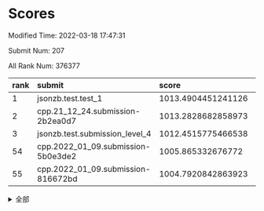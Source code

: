 # Scores

Modified Time: 2022-03-18 17:47:31

Submit Num: 207

All Rank Num: 376377

| rank |               submit               |       score        |       sigma        | pk_num |
| :--- | :--------------------------------- | :----------------- | :----------------- | :----- |
| 1    | jsonzb.test.test_1                 | 1013.4904451241126 | 0.8050347253082164 | 7275   |
| 2    | cpp.21_12_24.submission-2b2ea0d7   | 1013.2828682858973 | 0.808061910915748  | 7274   |
| 3    | jsonzb.test.submission_level_4     | 1012.4515775466538 | 0.7964356438170295 | 7275   |
| 54   | cpp.2022_01_09.submission-5b0e3de2 | 1005.865332676772  | 0.7129595202074669 | 7273   |
| 55   | cpp.2022_01_09.submission-816672bd | 1004.7920842863923 | 0.7324811664669516 | 7274   |


<details>
<summary>全部</summary>

| rank |                 submit                 |       score        |       sigma        | pk_num |
| :--- | :------------------------------------- | :----------------- | :----------------- | :----- |
| 1    | jsonzb.test.test_1                     | 1013.4904451241126 | 0.8050347253082164 | 7275   |
| 2    | cpp.21_12_24.submission-2b2ea0d7       | 1013.2828682858973 | 0.808061910915748  | 7274   |
| 3    | jsonzb.test.submission_level_4         | 1012.4515775466538 | 0.7964356438170295 | 7275   |
| 4    | gobigger.level_3.submission_level_3_10 | 1011.537384814959  | 0.754118920540712  | 7279   |
| 5    | gobigger.level_3.submission_level_3_40 | 1011.249203078934  | 0.7653493027142209 | 7274   |
| 6    | gobigger.level_3.submission_level_3_36 | 1011.2289216585182 | 0.7672841268777753 | 7277   |
| 7    | gobigger.level_3.submission_level_3_38 | 1011.2004570300147 | 0.7831936186125477 | 7276   |
| 8    | gobigger.level_3.submission_level_3_24 | 1011.193630374522  | 0.7530226139537473 | 7274   |
| 9    | gobigger.level_3.submission_level_3_42 | 1010.914387796305  | 0.7471524533696233 | 7274   |
| 10   | gobigger.level_3.submission_level_3_11 | 1010.8756195424245 | 0.7794949701260224 | 7272   |
| 11   | gobigger.level_3.submission_level_3_44 | 1010.8685952274876 | 0.7907768211736667 | 7269   |
| 12   | gobigger.level_3.submission_level_3_47 | 1010.8401343968992 | 0.7671606926436357 | 7266   |
| 13   | gobigger.level_3.submission_level_3_25 | 1010.8203813537132 | 0.7744900279429214 | 7272   |
| 14   | gobigger.level_3.submission_level_3_6  | 1010.8064877226363 | 0.7707995257520657 | 7270   |
| 15   | gobigger.level_3.submission_level_3_33 | 1010.7066578504897 | 0.765486196992518  | 7275   |
| 16   | gobigger.level_3.submission_level_3_0  | 1010.6447884421513 | 0.7456165609558534 | 7277   |
| 17   | gobigger.level_3.submission_level_3_43 | 1010.6400937533576 | 0.7879306173626025 | 7269   |
| 18   | gobigger.level_3.submission_level_3_34 | 1010.5838419156254 | 0.7574688332550024 | 7270   |
| 19   | gobigger.level_3.submission_level_3_9  | 1010.5291141256123 | 0.7710846797562836 | 7274   |
| 20   | gobigger.level_3.submission_level_3_45 | 1010.4836171442946 | 0.7646567560984888 | 7272   |
| 21   | gobigger.level_3.submission_level_3_30 | 1010.3832343306451 | 0.7465252197576854 | 7272   |
| 22   | gobigger.level_3.submission_level_3_14 | 1010.3147387210737 | 0.7626334975579233 | 7274   |
| 23   | gobigger.level_3.submission_level_3_20 | 1010.2605594679552 | 0.7575548430308156 | 7274   |
| 24   | gobigger.level_3.submission_level_3_21 | 1010.200744349776  | 0.7527240099379131 | 7277   |
| 25   | gobigger.level_3.submission_level_3_23 | 1010.171595900613  | 0.7615687377225786 | 7276   |
| 26   | gobigger.level_3.submission_level_3_4  | 1010.1667726036877 | 0.7650278816628748 | 7274   |
| 27   | gobigger.level_3.submission_level_3_27 | 1010.1664273074867 | 0.7514908444922649 | 7269   |
| 28   | gobigger.level_3.submission_level_3_49 | 1010.1639210585728 | 0.7594545574278259 | 7275   |
| 29   | gobigger.level_3.submission_level_3_46 | 1010.1298150188096 | 0.7607588624647671 | 7275   |
| 30   | gobigger.level_3.submission_level_3_16 | 1010.1090977619245 | 0.7602458139876327 | 7273   |
| 31   | gobigger.level_3.submission_level_3_22 | 1010.0496376958585 | 0.7424504258803034 | 7272   |
| 32   | gobigger.level_3.submission_level_3_12 | 1009.9976124874881 | 0.7581590226714711 | 7272   |
| 33   | gobigger.level_3.submission_level_3_35 | 1009.9063249735985 | 0.7496206133426732 | 7275   |
| 34   | gobigger.level_3.submission_level_3_28 | 1009.8868151208277 | 0.7455903639436973 | 7270   |
| 35   | gobigger.level_3.submission_level_3_1  | 1009.8462561449794 | 0.7637024777734859 | 7271   |
| 36   | gobigger.level_3.submission_level_3_5  | 1009.8214018416817 | 0.731256843196144  | 7272   |
| 37   | gobigger.level_3.submission_level_3_48 | 1009.7970195464428 | 0.7667382468895827 | 7274   |
| 38   | gobigger.level_3.submission_level_3_7  | 1009.7432095940235 | 0.7635812413933493 | 7275   |
| 39   | gobigger.level_3.submission_level_3_18 | 1009.7337044032331 | 0.7387364399027735 | 7274   |
| 40   | gobigger.level_3.submission_level_3_3  | 1009.6804313721163 | 0.7744237369966472 | 7271   |
| 41   | gobigger.level_3.submission_level_3_32 | 1009.6656519085351 | 0.7755751656091879 | 7272   |
| 42   | gobigger.level_3.submission_level_3_37 | 1009.6056173468678 | 0.7424135266998277 | 7274   |
| 43   | gobigger.level_3.submission_level_3_15 | 1009.538600426613  | 0.7548571191748986 | 7274   |
| 44   | gobigger.level_3.submission_level_3_17 | 1009.3697634336521 | 0.7501323765290375 | 7277   |
| 45   | gobigger.level_3.submission_level_3_8  | 1009.2706401099553 | 0.7539365306361818 | 7273   |
| 46   | gobigger.level_3.submission_level_3_2  | 1009.2402845919021 | 0.7556776668121894 | 7275   |
| 47   | gobigger.level_3.submission_level_3_31 | 1009.2274949918801 | 0.7516628408982514 | 7269   |
| 48   | gobigger.level_3.submission_level_3_13 | 1008.8663548141211 | 0.7673130268133992 | 7272   |
| 49   | gobigger.level_3.submission_level_3_41 | 1008.7682514631327 | 0.7482411092781361 | 7273   |
| 50   | gobigger.level_3.submission_level_3_29 | 1008.6262163605869 | 0.7569686053691858 | 7268   |
| 51   | gobigger.level_3.submission_level_3_39 | 1008.6175088022019 | 0.7773353208509257 | 7269   |
| 52   | gobigger.level_3.submission_level_3_26 | 1008.4432385267836 | 0.7299291886962925 | 7272   |
| 53   | gobigger.level_3.submission_level_3_19 | 1008.1993716209242 | 0.7418817489031019 | 7271   |
| 54   | cpp.2022_01_09.submission-5b0e3de2     | 1005.865332676772  | 0.7129595202074669 | 7273   |
| 55   | cpp.2022_01_09.submission-816672bd     | 1004.7920842863923 | 0.7324811664669516 | 7274   |
| 56   | gobigger.level_1.submission_level_1_48 | 1004.6836683364951 | 0.7135649428770914 | 7265   |
| 57   | gobigger.level_1.submission_level_1_30 | 1004.6334765777635 | 0.7092723256735223 | 7276   |
| 58   | gobigger.level_1.submission_level_1_49 | 1004.5732176500865 | 0.7198930906716187 | 7279   |
| 59   | gobigger.level_1.submission_level_1_40 | 1004.2426118580944 | 0.723961533358124  | 7268   |
| 60   | gobigger.level_1.submission_level_1_26 | 1004.2391005786661 | 0.7210274839441984 | 7270   |
| 61   | gobigger.level_1.submission_level_1_19 | 1004.1770485598299 | 0.7169283794033394 | 7273   |
| 62   | gobigger.level_1.submission_level_1_43 | 1004.1614216186786 | 0.7246594729362038 | 7272   |
| 63   | gobigger.level_1.submission_level_1_27 | 1004.0943887009223 | 0.7223496118211525 | 7273   |
| 64   | gobigger.level_1.submission_level_1_20 | 1004.0296389576692 | 0.7252322415920808 | 7278   |
| 65   | gobigger.level_1.submission_level_1_38 | 1003.9006834236015 | 0.722728890483937  | 7269   |
| 66   | gobigger.level_1.submission_level_1_28 | 1003.8369008519776 | 0.7249538283006276 | 7276   |
| 67   | gobigger.level_1.submission_level_1_36 | 1003.8326963352627 | 0.7142650927452778 | 7271   |
| 68   | gobigger.level_1.submission_level_1_21 | 1003.7253264303093 | 0.7147945811421478 | 7273   |
| 69   | gobigger.level_1.submission_level_1_47 | 1003.7227495357309 | 0.7214100736212625 | 7272   |
| 70   | gobigger.level_1.submission_level_1_11 | 1003.6772788351726 | 0.7381660364407756 | 7273   |
| 71   | gobigger.level_1.submission_level_1_33 | 1003.6637602067676 | 0.7147652736580082 | 7272   |
| 72   | gobigger.level_1.submission_level_1_15 | 1003.6522938642047 | 0.7160522743050312 | 7271   |
| 73   | gobigger.level_1.submission_level_1_16 | 1003.6515519143549 | 0.7300219015224289 | 7275   |
| 74   | gobigger.level_1.submission_level_1_23 | 1003.6480758543703 | 0.7199790859509957 | 7268   |
| 75   | gobigger.level_1.submission_level_1_17 | 1003.6361964248265 | 0.7178209172425064 | 7274   |
| 76   | gobigger.level_1.submission_level_1_9  | 1003.5911922558571 | 0.7152884331628953 | 7275   |
| 77   | gobigger.level_1.submission_level_1_22 | 1003.5801759127157 | 0.7265202719956864 | 7274   |
| 78   | gobigger.level_1.submission_level_1_34 | 1003.564473764032  | 0.7106553869903338 | 7270   |
| 79   | gobigger.level_1.submission_level_1_12 | 1003.5172447568425 | 0.7139758945968352 | 7273   |
| 80   | gobigger.level_1.submission_level_1_37 | 1003.5053174759388 | 0.7142219730132352 | 7271   |
| 81   | gobigger.level_1.submission_level_1_32 | 1003.4888681305526 | 0.7203417183526198 | 7273   |
| 82   | gobigger.level_1.submission_level_1_2  | 1003.4868801511462 | 0.7077541486982242 | 7277   |
| 83   | gobigger.level_1.submission_level_1_25 | 1003.4204399509218 | 0.7198158882037554 | 7277   |
| 84   | gobigger.level_1.submission_level_1_3  | 1003.3995566359463 | 0.7152046947266733 | 7269   |
| 85   | gobigger.level_1.submission_level_1_8  | 1003.3963963578854 | 0.734028753398346  | 7271   |
| 86   | gobigger.level_1.submission_level_1_5  | 1003.3725019809957 | 0.7218599394366961 | 7266   |
| 87   | gobigger.level_1.submission_level_1_10 | 1003.324710179521  | 0.7138445911717961 | 7274   |
| 88   | gobigger.level_1.submission_level_1_0  | 1003.3132263107833 | 0.7100653156099417 | 7276   |
| 89   | gobigger.level_1.submission_level_1_45 | 1003.2398041641513 | 0.7336448647485587 | 7272   |
| 90   | gobigger.level_1.submission_level_1_44 | 1003.2387126812979 | 0.7264229455678325 | 7275   |
| 91   | gobigger.level_1.submission_level_1_42 | 1003.1682159214828 | 0.7219048519707141 | 7270   |
| 92   | gobigger.level_1.submission_level_1_41 | 1003.0066716996603 | 0.7262498740306209 | 7276   |
| 93   | gobigger.level_1.submission_level_1_35 | 1002.992880519001  | 0.7147521289717582 | 7270   |
| 94   | gobigger.level_1.submission_level_1_18 | 1002.9232012894367 | 0.728378172353886  | 7267   |
| 95   | gobigger.level_1.submission_level_1_13 | 1002.8919967862699 | 0.7163345655771629 | 7276   |
| 96   | gobigger.level_1.submission_level_1_24 | 1002.8902002550582 | 0.7159734344180587 | 7270   |
| 97   | gobigger.level_1.submission_level_1_1  | 1002.8043413928065 | 0.718973916849586  | 7272   |
| 98   | gobigger.level_1.submission_level_1_39 | 1002.8001377520166 | 0.7176124683567924 | 7274   |
| 99   | gobigger.level_1.submission_level_1_29 | 1002.7332548615477 | 0.7103888032700687 | 7272   |
| 100  | gobigger.level_1.submission_level_1_6  | 1002.6872182705321 | 0.711615222332505  | 7276   |
| 101  | gobigger.level_1.submission_level_1_46 | 1002.6506971613653 | 0.7195857269483497 | 7271   |
| 102  | gobigger.level_1.submission_level_1_7  | 1002.5753553187418 | 0.7116729712214649 | 7278   |
| 103  | gobigger.level_1.submission_level_1_14 | 1002.3062396223345 | 0.7070389215304765 | 7273   |
| 104  | gobigger.level_1.submission_level_1_31 | 1002.1163123345057 | 0.7156247310256211 | 7277   |
| 105  | gobigger.level_1.submission_level_1_4  | 1001.6232100672719 | 0.711759207363168  | 7272   |
| 106  | gobigger.random.submission_random_42   | 997.7766204292712  | 0.7016903596803346 | 7273   |
| 107  | gobigger.random.submission_random_11   | 997.7461501224203  | 0.7186390703481931 | 7275   |
| 108  | gobigger.random.submission_random_18   | 997.4907910915684  | 0.6980214879871062 | 7272   |
| 109  | gobigger.random.submission_random_45   | 997.4338421981093  | 0.71230343974989   | 7272   |
| 110  | gobigger.random.submission_random_33   | 996.9431468741452  | 0.7098661397354451 | 7273   |
| 111  | gobigger.random.submission_random_44   | 996.8487934088089  | 0.7136755988228821 | 7269   |
| 112  | gobigger.random.submission_random_17   | 996.8249139779083  | 0.7075682933946456 | 7273   |
| 113  | gobigger.random.submission_random_27   | 996.6966247060535  | 0.7087038224376117 | 7274   |
| 114  | gobigger.random.submission_random_5    | 996.6157449784721  | 0.7023185385751823 | 7272   |
| 115  | gobigger.random.submission_random_30   | 996.4696009351287  | 0.7161871925649258 | 7273   |
| 116  | gobigger.random.submission_random_31   | 996.4036866719802  | 0.7092592748198365 | 7272   |
| 117  | gobigger.random.submission_random_7    | 996.3496542240123  | 0.7097559061204629 | 7275   |
| 118  | gobigger.random.submission_random_4    | 996.308178229424   | 0.70541277246605   | 7269   |
| 119  | gobigger.random.submission_random_12   | 996.2821652131329  | 0.7166432792024634 | 7274   |
| 120  | gobigger.random.submission_random_40   | 996.2294092507001  | 0.7120943028593375 | 7271   |
| 121  | gobigger.random.submission_random_29   | 996.1916614096989  | 0.7228200378235665 | 7275   |
| 122  | gobigger.random.submission_random_39   | 996.109210153593   | 0.699937403516227  | 7275   |
| 123  | gobigger.random.submission_random_26   | 996.1063683151945  | 0.7114157883668407 | 7277   |
| 124  | gobigger.random.submission_random_3    | 996.0859110150785  | 0.6999253734428068 | 7275   |
| 125  | gobigger.random.submission_random_2    | 996.0424011273424  | 0.7205322564052591 | 7275   |
| 126  | gobigger.random.submission_random_34   | 996.0276306833703  | 0.7094493655783092 | 7273   |
| 127  | gobigger.random.submission_random_36   | 995.992155913414   | 0.732699847476306  | 7271   |
| 128  | gobigger.random.submission_random_23   | 995.9897418551867  | 0.7050431290558956 | 7278   |
| 129  | gobigger.random.submission_random_24   | 995.9784171804248  | 0.7238216043651543 | 7269   |
| 130  | gobigger.random.submission_random_15   | 995.8458532696067  | 0.7052549884184962 | 7274   |
| 131  | gobigger.random.submission_random_48   | 995.8195150860942  | 0.7061027195908808 | 7271   |
| 132  | gobigger.random.submission_random_38   | 995.7842887477578  | 0.7165371251563606 | 7274   |
| 133  | gobigger.random.submission_random_49   | 995.7761891825653  | 0.7156990047902584 | 7272   |
| 134  | gobigger.random.submission_random_43   | 995.7106371012982  | 0.7130546820319693 | 7265   |
| 135  | gobigger.random.submission_random_47   | 995.7074536899001  | 0.7028285326221193 | 7281   |
| 136  | gobigger.random.submission_random_16   | 995.6845011024035  | 0.7181681914992359 | 7272   |
| 137  | gobigger.random.submission_random_8    | 995.6311973110071  | 0.7048692164710662 | 7275   |
| 138  | gobigger.random.submission_random_28   | 995.6107760868864  | 0.6969731264912208 | 7272   |
| 139  | gobigger.random.submission_random_6    | 995.6073114151212  | 0.7143483118258532 | 7275   |
| 140  | gobigger.random.submission_random_41   | 995.6068693426387  | 0.7113959487703533 | 7272   |
| 141  | gobigger.random.submission_random_37   | 995.5672386311679  | 0.701894684148235  | 7279   |
| 142  | gobigger.random.submission_random_0    | 995.46699824905    | 0.7182989154322351 | 7269   |
| 143  | gobigger.random.submission_random_14   | 995.4536480611744  | 0.7040006638756677 | 7274   |
| 144  | gobigger.random.submission_random_35   | 995.4283362482963  | 0.7065852921485024 | 7270   |
| 145  | gobigger.random.submission_random_22   | 995.373687094491   | 0.7150774031891882 | 7277   |
| 146  | gobigger.random.submission_random_32   | 995.369550134132   | 0.7117196884537315 | 7274   |
| 147  | gobigger.random.submission_random_20   | 995.3621187121187  | 0.7190717799322965 | 7274   |
| 148  | gobigger.random.submission_random_13   | 995.2639656367704  | 0.7106736016848756 | 7276   |
| 149  | gobigger.random.submission_random_25   | 995.19003900522    | 0.7204439005058118 | 7276   |
| 150  | gobigger.random.submission_random_46   | 995.1162812648887  | 0.7146422183515665 | 7276   |
| 151  | gobigger.random.submission_random_9    | 995.1002764748221  | 0.7189519870118712 | 7271   |
| 152  | gobigger.random.submission_random_10   | 994.8873555254338  | 0.7127391844426325 | 7271   |
| 153  | gobigger.random.submission_random_21   | 994.8380491395443  | 0.714751197326352  | 7274   |
| 154  | gobigger.random.submission_random_19   | 994.7935025480293  | 0.7308842467426188 | 7267   |
| 155  | gobigger.random.submission_random_1    | 994.6826246689283  | 0.7130489979509873 | 7273   |
| 156  | gobigger.level_2.submission_level_2_43 | 993.8826822595386  | 0.7247003963643484 | 7273   |
| 157  | gobigger.level_2.submission_level_2_47 | 993.7009052408335  | 0.7427652058648847 | 7279   |
| 158  | gobigger.level_2.submission_level_2_13 | 993.3622582722037  | 0.7383778086446894 | 7275   |
| 159  | gobigger.level_2.submission_level_2_14 | 993.2694311542799  | 0.7406139902133578 | 7268   |
| 160  | gobigger.level_2.submission_level_2_22 | 993.1218512872667  | 0.7429466162220868 | 7276   |
| 161  | gobigger.level_2.submission_level_2_49 | 993.0851286278252  | 0.7260993532476565 | 7268   |
| 162  | gobigger.level_2.submission_level_2_46 | 993.0293754032476  | 0.7320325500935336 | 7274   |
| 163  | gobigger.level_2.submission_level_2_39 | 992.7087615527901  | 0.7321531742160552 | 7276   |
| 164  | gobigger.level_2.submission_level_2_48 | 992.6449236425774  | 0.7538527567580146 | 7273   |
| 165  | gobigger.level_2.submission_level_2_29 | 992.5548863825451  | 0.7591963981922011 | 7267   |
| 166  | gobigger.level_2.submission_level_2_17 | 992.542807315309   | 0.7452392574566464 | 7271   |
| 167  | gobigger.level_2.submission_level_2_25 | 992.530324549384   | 0.7301528494803938 | 7275   |
| 168  | gobigger.level_2.submission_level_2_16 | 992.4959182099001  | 0.7476475869694876 | 7273   |
| 169  | gobigger.level_2.submission_level_2_7  | 992.3975214839637  | 0.7305585929874895 | 7269   |
| 170  | gobigger.level_2.submission_level_2_30 | 992.3907822416282  | 0.7559759189073495 | 7270   |
| 171  | gobigger.level_2.submission_level_2_38 | 992.3552879333101  | 0.7494676141600832 | 7277   |
| 172  | gobigger.level_2.submission_level_2_5  | 992.2947669351773  | 0.7462222836255349 | 7279   |
| 173  | gobigger.level_2.submission_level_2_28 | 992.164747636081   | 0.7491845397539209 | 7277   |
| 174  | gobigger.level_2.submission_level_2_21 | 992.1564734138349  | 0.7389155779955431 | 7269   |
| 175  | gobigger.level_2.submission_level_2_26 | 992.1504044518202  | 0.7425963258370144 | 7269   |
| 176  | gobigger.level_2.submission_level_2_9  | 992.1213239933038  | 0.746355248060569  | 7273   |
| 177  | gobigger.level_2.submission_level_2_1  | 992.0607561947036  | 0.7410923394712989 | 7273   |
| 178  | gobigger.level_2.submission_level_2_2  | 992.0479144582102  | 0.7385617149183544 | 7276   |
| 179  | gobigger.level_2.submission_level_2_6  | 992.0450231985717  | 0.7473867932023011 | 7275   |
| 180  | gobigger.level_2.submission_level_2_45 | 992.0339053011713  | 0.7352890879892889 | 7271   |
| 181  | gobigger.level_2.submission_level_2_32 | 991.9682913189557  | 0.7360889562909971 | 7268   |
| 182  | gobigger.level_2.submission_level_2_41 | 991.8174647146524  | 0.7516057017477911 | 7273   |
| 183  | gobigger.level_2.submission_level_2_20 | 991.706664980718   | 0.748119877348783  | 7277   |
| 184  | gobigger.level_2.submission_level_2_34 | 991.6335319523181  | 0.755764006549986  | 7274   |
| 185  | gobigger.level_2.submission_level_2_31 | 991.6032370529501  | 0.750361022313622  | 7272   |
| 186  | gobigger.level_2.submission_level_2_18 | 991.5245688813364  | 0.7682963535444696 | 7274   |
| 187  | gobigger.level_2.submission_level_2_37 | 991.4592858393695  | 0.7771086598103564 | 7273   |
| 188  | gobigger.level_2.submission_level_2_3  | 991.35159517648    | 0.7421629487855379 | 7268   |
| 189  | gobigger.level_2.submission_level_2_15 | 991.3223095897389  | 0.7583919992895307 | 7274   |
| 190  | gobigger.level_2.submission_level_2_12 | 991.277915453473   | 0.7786995172100369 | 7276   |
| 191  | gobigger.level_2.submission_level_2_35 | 991.2747226568517  | 0.7531501349208872 | 7273   |
| 192  | gobigger.level_2.submission_level_2_0  | 991.2390395241546  | 0.7399104072747702 | 7275   |
| 193  | gobigger.level_2.submission_level_2_42 | 991.2130186364133  | 0.7613260933311945 | 7278   |
| 194  | gobigger.level_2.submission_level_2_23 | 991.1900768960594  | 0.7372050838376782 | 7268   |
| 195  | gobigger.level_2.submission_level_2_44 | 991.121934564455   | 0.7833601528056294 | 7270   |
| 196  | gobigger.level_2.submission_level_2_11 | 991.0599134561526  | 0.7397050002468719 | 7275   |
| 197  | gobigger.level_2.submission_level_2_10 | 991.0310352769036  | 0.7700014547101244 | 7274   |
| 198  | gobigger.level_2.submission_level_2_24 | 991.0061019672518  | 0.7511509867730898 | 7278   |
| 199  | gobigger.level_2.submission_level_2_33 | 991.0046310920873  | 0.754486988460755  | 7276   |
| 200  | gobigger.level_2.submission_level_2_19 | 990.9995122315798  | 0.7612812788805002 | 7272   |
| 201  | gobigger.level_2.submission_level_2_36 | 990.976652001554   | 0.753403531092964  | 7271   |
| 202  | gobigger.level_2.submission_level_2_8  | 990.7176633626566  | 0.7662200593860653 | 7276   |
| 203  | gobigger.level_2.submission_level_2_40 | 990.6042554657195  | 0.7788284230042405 | 7276   |
| 204  | gobigger.level_2.submission_level_2_4  | 990.4590520330058  | 0.7386302287096267 | 7274   |
| 205  | gobigger.level_2.submission_level_2_27 | 990.0449637088365  | 0.7444288064778355 | 7266   |
| 206  | gobigger.none.submission_none_0        | 976.1465372330011  | 1.3750758813933377 | 7271   |
| 207  | gobigger.none.submission_none_1        | 975.068286392427   | 1.4686600068904039 | 7274   |

</details>